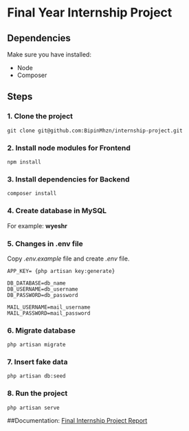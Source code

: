 # Final Year Internship Project
## Dependencies
Make sure you have installed:
- Node
- Composer

## Steps
### 1. Clone the project
```
git clone git@github.com:BipinMhzn/internship-project.git
```

### 2. Install node modules for Frontend
``` 
npm install 
```

### 3. Install dependencies for Backend
``` 
composer install
```

### 4. Create database in MySQL
For example: **wyeshr**

### 5. Changes in .env file
Copy *.env.example* file and create *.env* file.
```
APP_KEY= {php artisan key:generate}

DB_DATABASE=db_name
DB_USERNAME=db_username
DB_PASSWORD=db_password

MAIL_USERNAME=mail_username
MAIL_PASSWORD=mail_password
```

### 6. Migrate database
``` 
php artisan migrate
```

### 7. Insert fake data
```
php artisan db:seed
```

### 8. Run the project
```
php artisan serve
```

##Documentation: 
[Final Internship Project Report](https://drive.google.com/file/d/1l_esJSdk8A89Tr-bbAospw2w_q7jhuuB/view?usp=sharing)
